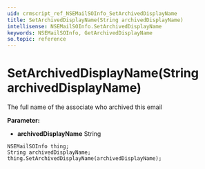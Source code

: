 ```yaml
---
uid: crmscript_ref_NSEMailSOInfo_SetArchivedDisplayName
title: SetArchivedDisplayName(String archivedDisplayName)
intellisense: NSEMailSOInfo.SetArchivedDisplayName
keywords: NSEMailSOInfo, GetArchivedDisplayName
so.topic: reference
---
```


# SetArchivedDisplayName(String archivedDisplayName)

The full name of the associate who archived this email

**Parameter:** 
 - **archivedDisplayName** String

```crmscript
NSEMailSOInfo thing;
String archivedDisplayName;
thing.SetArchivedDisplayName(archivedDisplayName);
```

